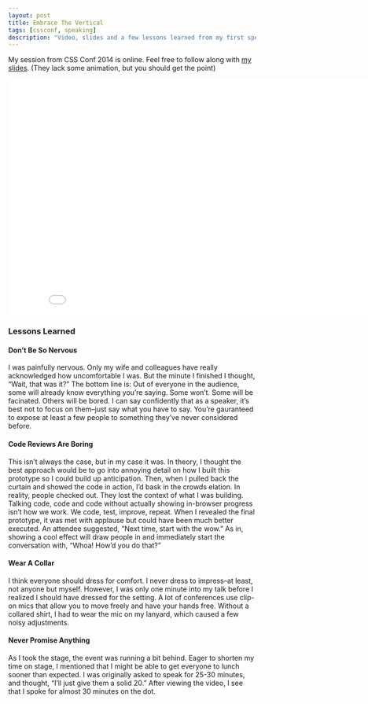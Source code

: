 ```yaml
---
layout: post
title: Embrace The Vertical
tags: [cssconf, speaking]
description: "Video, slides and a few lessons learned from my first speaking engagement."
---
```


My session from CSS Conf 2014 is online. Feel free to follow along with
[my slides](https://speakerdeck.com/aebsr/embrace-the-vertical). (They
lack some animation, but you should get the point)

<div class="video hd"><iframe width="853" height="480" src="//www.youtube.com/embed/rNoMgCn4E-U?rel=0" frameborder="0" allowfullscreen></iframe></div>


### Lessons Learned

#### Don’t Be So Nervous

I was painfully nervous. Only my wife and colleagues have really
acknowledged how uncomfortable I was. But the minute I finished I
thought, “Wait, that was it?” The bottom line is: Out of everyone in the
audience, some will already know everything you’re saying. Some won’t.
Some will be facinated. Others will be bored. I can say confidently that
as a speaker, it’s best not to focus on them–just say what you have to
say. You’re gauranteed to expose at least a few people to something
they’ve never considered before.

#### Code Reviews Are Boring

This isn’t always the case, but in my case it was. In theory, I thought
the best approach would be to go into annoying detail on how I built
this prototype so I could build up anticipation. Then, when I pulled
back the curtain and showed the code in action, I’d bask in the crowds
elation. In reality, people checked out. They lost the context of what I
was building. Talking code, code and code without actually showing
in-browser progress isn’t how we work. We code, test, improve, repeat.
When I revealed the final prototype, it was met with applause but could
have been much better executed. An attendee suggested, “Next time, start
with the wow.” As in, showing a cool effect will draw people in and
immediately start the conversation with, “Whoa! How’d you do that?”

#### Wear A Collar

I think everyone should dress for comfort. I never dress to impress–at
least, not anyone but myself. However, I was only one minute into my
talk before I realized I should have dressed for the setting. A lot of
conferences use clip-on mics that allow you to move freely and have your
hands free. Without a collared shirt, I had to wear the mic on my
lanyard, which caused a few noisy adjustments.

#### Never Promise Anything

As I took the stage, the event was running a bit behind. Eager to
shorten my time on stage, I mentioned that I might be able to get
everyone to lunch sooner than expected. I was originally asked to speak
for 25-30 minutes, and thought, “I’ll just give them a solid 20.” After
viewing the video, I see that I spoke for almost 30 minutes on the dot.
